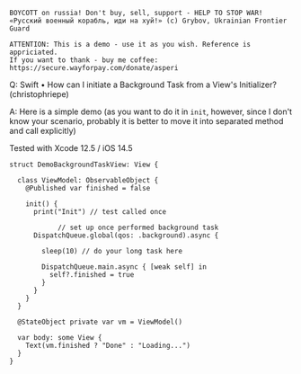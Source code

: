 ```
BOYCOTT on russia! Don't buy, sell, support - HELP TO STOP WAR!
«Русский военный корабль, иди на хуй!» (c) Grybov, Ukrainian Frontier Guard

ATTENTION: This is a demo - use it as you wish. Reference is appriciated.
If you want to thank - buy me coffee: https://secure.wayforpay.com/donate/asperi
```

Q: Swift • How can I initiate a Background Task from a View's Initializer? (christophriepe)
  
A: Here is a simple demo (as you want to do it in `init`, however, since I don't know your scenario, probably it is better to move it into separated method and call explicitly)

Tested with Xcode 12.5 / iOS 14.5

```
struct DemoBackgroundTaskView: View {

  class ViewModel: ObservableObject {
    @Published var finished = false

    init() {
      print("Init") // test called once

            // set up once performed background task
      DispatchQueue.global(qos: .background).async {

        sleep(10) // do your long task here

        DispatchQueue.main.async { [weak self] in
          self?.finished = true
        }
      }
    }
  }

  @StateObject private var vm = ViewModel()

  var body: some View {
    Text(vm.finished ? "Done" : "Loading...")
  }
}
```
